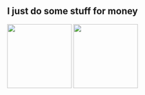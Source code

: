 ## I just do some stuff for money

<div>
  <img height="150em" src="https://github-readme-stats.vercel.app/api?username=AleksandrsKondratjevs&show_icons=true&theme=tokyonight">
  <img height="150em" src="https://github-readme-stats.vercel.app/api/top-langs/?username=AleksandrsKondratjevs&layout=compact&theme=tokyonight">
</div>
